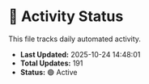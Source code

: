 # 🤖 Activity Status

This file tracks daily automated activity.

- **Last Updated:** 2025-10-24 14:48:01
- **Total Updates:** 191
- **Status:** 🟢 Active
